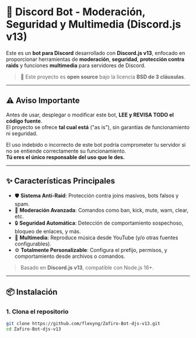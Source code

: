 # 🤖 Discord Bot - Moderación, Seguridad y Multimedia (Discord.js v13)

Este es un **bot para Discord** desarrollado con **Discord.js v13**, enfocado en proporcionar herramientas de **moderación**, **seguridad**, **protección contra raids** y funciones **multimedia** para servidores de Discord.

> 📢 Este proyecto es **open source** bajo la licencia **BSD de 3 cláusulas**.

---

## ⚠️ Aviso Importante

Antes de usar, desplegar o modificar este bot, **LEE y REVISA TODO el código fuente**.  
El proyecto se ofrece **tal cual está** ("as is"), sin garantías de funcionamiento ni seguridad.

El uso indebido o incorrecto de este bot podría comprometer tu servidor si no se entiende correctamente su funcionamiento.  
**Tú eres el único responsable del uso que le des.**

---

## ✨ Características Principales

- 🛡️ **Sistema Anti-Raid**: Protección contra joins masivos, bots falsos y spam.
- 🧹 **Moderación Avanzada**: Comandos como ban, kick, mute, warn, clear, etc.
- 🔒 **Seguridad Automática**: Detección de comportamiento sospechoso, bloqueo de enlaces, y más.
- 🎵 **Multimedia**: Reproduce música desde YouTube (y/o otras fuentes configurables).
- ⚙️ **Totalmente Personalizable**: Configura el prefijo, permisos, y comportamiento desde archivos o comandos.

> Basado en **Discord.js v13**, compatible con Node.js 16+.

---

## 📦 Instalación

### 1. Clona el repositorio
```bash
git clone https://github.com/flexyng/Zafiro-Bot-djs-v13.git
cd Zafiro-Bot-djs-v13
